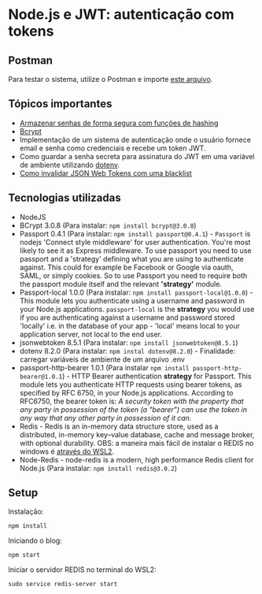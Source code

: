

# Node.js e JWT: autenticação com tokens

## Postman

Para testar o sistema, utilize o Postman e importe [este arquivo](nodejs%20%2B%20JWT%20(semana%2026).postman_collection.json).

## Tópicos importantes
* [Armazenar senhas de forma segura com funções de hashing](./notas-de-aula/aula%201.04%20-%20Fun%C3%A7%C3%B5es%20de%20Hashing.md)
* [Bcrypt](./notas-de-aula/aula%201.07%20-%20Funcionamento%20do%20bcrypt.pdf)
* Implementação de um sistema de autenticação onde o usuário fornece email e senha como credenciais e recebe um token JWT.
* Como guardar a senha secreta para assinatura do JWT em uma variável de ambiente utilizando [dotenv](https://www.npmjs.com/package/dotenv).
* [Como invalidar JSON Web Tokens com uma blacklist](./notas-de-aula/aula%204.06%20-%20blacklist.md)


## Tecnologias utilizadas
* NodeJS
* BCrypt 3.0.8 (Para instalar: `npm install bcrypt@3.0.8`)
* Passport 0.4.1 (Para instalar: `npm install passport@0.4.1`) - `Passport` is nodejs 'Connect style middleware' for user authentication. You're most likely to see it as Express middleware. To use passport you need to use passport and a 'strategy' defining what you are using to authenticate against. This could for example be Facebook or Google via oauth, SAML, or simply cookies. So to use Passport you need to require both the passport module itself and the relevant **'strategy'** module.
* Passport-local 1.0.0 (Para instalar: `npm install passport-local@1.0.0`) - This module lets you authenticate using a username and password in your Node.js applications. `passport-local` is the **strategy** you would use if you are authenticating against a username and password stored 'locally' i.e. in the database of your app - 'local' means local to your application server, not local to the end user.
* jsonwebtoken 8.5.1 (Para instalar: `npm install jsonwebtoken@8.5.1`)
* dotenv 8.2.0 (Para instalar: `npm instal dotenv@8.2.0`) - Finalidade: carregar variáveis de ambiente de um arquivo .env
* passport-http-bearer 1.0.1 (Para instalar `npm install passport-http-bearer@1.0.1`) - HTTP Bearer authentication **strategy** for Passport. This module lets you authenticate HTTP requests using bearer tokens, as specified by RFC 6750, in your Node.js applications. According to RFC6750, the bearer token is:
*A security token with the property that any party in possession of the token (a "bearer") can use the token in any way that any other party in possession of it can.*
* Redis - Redis is an in-memory data structure store, used as a distributed, in-memory key–value database, cache and message broker, with optional durability. OBS: a maneira mais fácil de instalar o REDIS no windows é [através do WSL2](https://redis.io/docs/getting-started/installation/install-redis-on-windows/).
* Node-Redis - node-redis is a modern, high performance Redis client for Node.js (Para instalar: `npm install redis@3.0.2`)



## Setup

Instalação: 

```
npm install
```

Iniciando o blog:

```
npm start
```

Iniciar o servidor REDIS no terminal do WSL2:
```
sudo service redis-server start
```